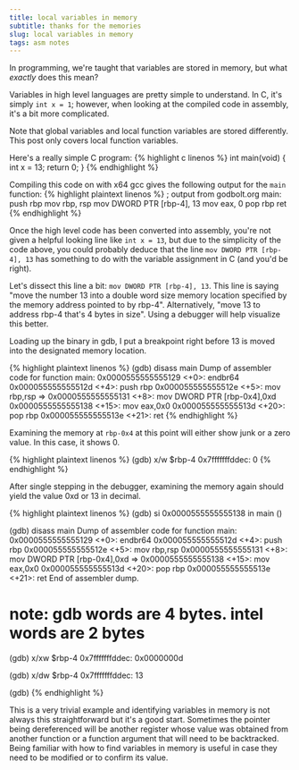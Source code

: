 ```yaml
---
title: local variables in memory
subtitle: thanks for the memories
slug: local variables in memory
tags: asm notes
---
```


In programming, we're taught that variables are stored in memory, but what *exactly* does this mean?

Variables in high level languages are pretty simple to understand. In C, it's simply `int x = 1`; however, when looking at the compiled code in assembly, it's a bit more complicated.

Note that global variables and local function variables are stored differently. This post only covers local function variables.

Here's a really simple C program:
{% highlight c linenos %}
int main(void)
{
    int x = 13;
    return 0;
}
{% endhighlight %}

Compiling this code on with x64 gcc gives the following output for the `main` function:
{% highlight plaintext linenos %}
; output from godbolt.org
main:
        push    rbp
        mov     rbp, rsp
        mov     DWORD PTR [rbp-4], 13
        mov     eax, 0
        pop     rbp
        ret
{% endhighlight %}

Once the high level code has been converted into assembly, you're not given a helpful looking line like `int x = 13`, but due to the simplicity of the code above, you could probably deduce that the line `mov DWORD PTR [rbp-4], 13` has something to do with the variable assignment in C (and you'd be right).

Let's dissect this line a bit: `mov DWORD PTR [rbp-4], 13`. This line is saying "move the number 13 into a double word size memory location specified by the memory address pointed to by rbp-4". Alternatively, "move 13 to address rbp-4 that's 4 bytes in size". Using a debugger will help visualize this better.

Loading up the binary in gdb, I put a breakpoint right before 13 is moved into the designated memory location.

{% highlight plaintext linenos %}
(gdb) disass main
Dump of assembler code for function main:
   0x0000555555555129 <+0>:     endbr64
   0x000055555555512d <+4>:     push   rbp
   0x000055555555512e <+5>:     mov    rbp,rsp
=> 0x0000555555555131 <+8>:     mov    DWORD PTR [rbp-0x4],0xd
   0x0000555555555138 <+15>:    mov    eax,0x0
   0x000055555555513d <+20>:    pop    rbp
   0x000055555555513e <+21>:    ret
{% endhighlight %}

Examining the memory at `rbp-0x4` at this point will either show junk or a zero value. In this case, it shows 0.

{% highlight plaintext linenos %}
(gdb) x/w $rbp-4
0x7fffffffddec: 0
{% endhighlight %}

After single stepping in the debugger, examining the memory again should yield the value 0xd or 13 in decimal.

{% highlight plaintext linenos %}
(gdb) si
0x0000555555555138 in main ()

(gdb) disass main
Dump of assembler code for function main:
   0x0000555555555129 <+0>:     endbr64
   0x000055555555512d <+4>:     push   rbp
   0x000055555555512e <+5>:     mov    rbp,rsp
   0x0000555555555131 <+8>:     mov    DWORD PTR [rbp-0x4],0xd
=> 0x0000555555555138 <+15>:    mov    eax,0x0
   0x000055555555513d <+20>:    pop    rbp
   0x000055555555513e <+21>:    ret
End of assembler dump.

# note: gdb words are 4 bytes. intel words are 2 bytes
(gdb) x/xw $rbp-4
0x7fffffffddec: 0x0000000d

(gdb) x/dw $rbp-4
0x7fffffffddec: 13

(gdb)
{% endhighlight %}

This is a very trivial example and identifying variables in memory is not always this straightforward but it's a good start. Sometimes the pointer being dereferenced will be another register whose value was obtained from another function or a function argument that will need to be backtracked. Being familiar with how to find variables in memory is useful in case they need to be modified or to confirm its value.
